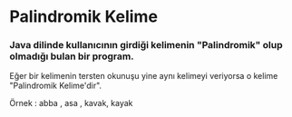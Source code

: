 # Palindromik Kelime

### Java dilinde kullanıcının girdiği kelimenin "Palindromik" olup olmadığı bulan bir program.

Eğer bir kelimenin tersten okunuşu yine aynı kelimeyi veriyorsa o kelime "Palindromik Kelime'dir".

Örnek : abba , asa , kavak, kayak